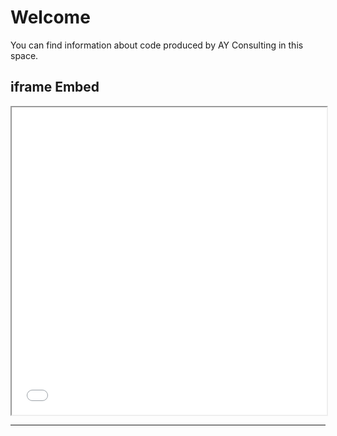 # Welcome

You can find information about code produced by AY Consulting in this space.

## iframe Embed
<iframe src="assets/imgs/iframe-demo-iframe-embed.html" width="100%" height="492px"></iframe>

---